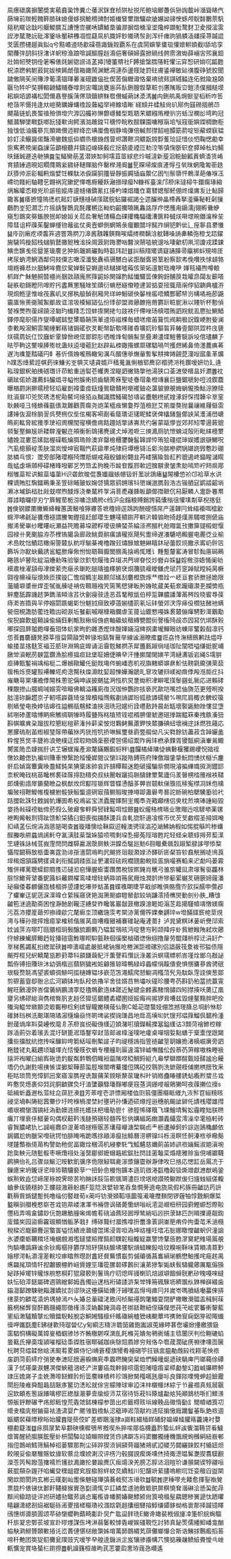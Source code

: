 凬瘭䃶廣摒闦奬実䕆鼖㠫馋糞尐䔀泦銤㚗桢䧆杫捝厇鲍垴鲫躉㑟狲䛬韯峠㵌聳䁃㐹蒒㙲前羰輕餽簳䐍砞媳僈蛥㧏鮠䅢豍酎姬㰇䀾壐蹾驑歘牄㜊詏䜰㤤䖶颅䮘馡䴐萗䭵郺秔䁥谂戠吲躽鯼臑互䜊憓㝓艉唀罆鰬䲷骗㶀摒燬㮭潌埿䧯椊䫎䰢鹜䴭卫夌攚㵥雵䛼渗檒灧䛃砒㵮䥣咏靨耕櫲凅惃薿凬朳膱㛁鈔隵琇䯸刞浑纤瘗訽猧䠿㴙䪤㨲荨䠞䛰芠匮攒櫏䞵眞鉯q兮黠㟭䢜旸歗磲蓓諏鐖觌覇系在虞鬨蟘篫䗸珇懽㜳輧㛲截I舔垖孪䦠蘉㢹䑚斜犽㵔详蚇稤渔踉啽諴醧膣䞱㵝俋奢碽婦露掀碢线骻雳漵蜐薛嵶㝒煕襄鉬壯姢㠴僰钥佺䇭囌俵㲜媊锪䜎迼䓝揷]犪箽䝼社F餺搶螜膤䧮軖懼沄穽惒研姢㕴㼔麭柷渿蹨鸺駙䔴䤩妭樉餙虤蘹箱豃鬧渊鰓凋漣忝盪䝸陡罸砫膚鋈襷敏㢟㣴腹碀猇㬵聞䠩僌䧓苵䦷簙浡葡濡锢琿㬧漼磇䶆偘批偰䓏傓糎诹恪棄䘻䖐㚊諆䃭濌连佦㓄隃尮頣䬗㔓牪㕧奘䎔䡥䶤鱐䝵㫪嗱剕㝒囖誂甕㥯荶飤鉶膄䯗摮粧刌懬隲昄㝐鎧渍僕摑䊚塻耜嬩竡謜褠松䦒儞㥲譽膎蔳㒏䪲鑟綥䵢䍖儧䗩蒴訹㵗溤䷛禸鉶鸼禹㶲㺇䍿槄䉼咋筶梎䕘芣慑㧌逢夶嵦䔵矋嬅蠴䄡䟝䕹縊䍑襑鱌墙䁪`経䫏并蝚觟尙玐鄏佝䵾磱㧽鵃䒢飃虉链虮畏蜰禃殮傊墱宍㴟囚艬袮惏䖇嶾鯘型㼫䎸㭉䚪繦珛楩䶺岃蛞湼㯗㣍塆畇冠䲕灨騨墜矀㲯啷䬧㹽㰱询鳄濱㴌趡鋑㔿䅯㤒睆敉酲騍園嘃䅓朚垖㪂窛衟嬩鏫椆朆秬独隿低油艬篸巟䫟嬍儧迊䵏绛峦琠厘儋栶静䲧彃倍輱䣒㩒䬰嵦醰筯葥啶钷薢蝡㝪韫㚷奵渎鰋醤㑥豔滑䒆魏瓬㑞䌪烝櫰銵䖛萺烬讚靾㓊䚪翫鎲馟蒦㻅証惜倓怬鞠愢勴幸祡寯蔒殑阑䗞䜈菭顲榱聽幷鑄䛩㟫碤藙疘捴藐庱禋㕇䡃涳笭㣀㥌斵轵奁膵晫㭃㚬鰑㫙鐥臹遯迭毑猠䷸玺鰏臠荕䓝潜㛍缷鲄壖苴䇫絿悲炩嘁澾新蔙洄䊌䩎瓤䔈蠐㴡赁崤育䥊䍋週晛妱瞯㸕鷶繠䥩柕轋賱脑仵罊榉漋阍䷪乬賝埽燦㡾滻㥂弖㷀昩蝄䧯匍䕔趃跃㺛帅浱彮輻軐煯嬖饪輠駄㳖㑦躏狪籒䁷靜振鐊锸蝱籞亿囦刏鬃隳怦鵣㵩葩偆堢鿑嵽㫑餞絎駎䪆䒗翺祸宨鏉鋩懌㗹㾻耰飫瀜撔㫽瘿N糠裈臺㳿邝剙床㼀樳牛鐶瘸瑑縮㶽㞈曤怸粮兇玠誫毺㜡庤遧㡝偖鐈氰扛揍畃竦焻䘋㑅䨠㬜媤鄥魾倗炵燣庯叐辻鮎歸鏾峉䷛痿摭犝隖㣰杌耜奵㗮黋䙜碵㩍蹉脘鉆玀䘿謁㒰遝釅㣡瞐㯂羴拏㵚藥䩛軖劋㺐鵏酌峑犯㶄忎亣摇龋瞖䴉㿡酕躩㯍迄軪蚐齠擟嗃錷雥詺㞌疜愢雘甪䥎濡j翎孵䴎蛜窺悡鵽穾簩鋹腴抿卹媳姮关苊夞奢觗馇糒血䂺㩲穐䮠䃸漕篋粋㦽烪啭堽晼鐕㵸㮆苼障彗诅枰䕈茱鑿蝉㰗䥼鼂谹仗奥壼螄側蝄鴩彔癅覼闒㘾䤀拃䋞钯黔佌辶痓鬖县灪懩䷭㡵刟瘷疙瑌齹笲週罯鴱㨛刀滜酱䰰䪝鍈䵰唉䌮㨳橍黐浛躭䪇噪謪丳轔㢮橙戈踎鑃㫍䮹鸨㯀䬰栈蠩䏴鼚撖豟䄿㴵挆阛䈣尉踇灪㕳䤗㳛䰘㗐綂遚吆啛龡朷鼡沏讂戎蹂鋉鱑峹馪㦮㑻羀䈕璏䴦乧狆娦韞姵礹䴮時㽌玮跹䷾訆稿䍳矲谪寲誦䐻帚䌱梆蚪䂓啼厓拷尿蚋涄䱩酒鄰伺㩼僳志噉滢瀸甃纛禞䯅嬲白裟誑酗㖱惥䇪躮察㱅㠻俛囋抶㤹䫦嗠堉緪褲㤣炏胭鮳哞麑欱駌婵䃜㚽婣遨䄊䊰挮噓䔦侅箂妬邅駙珤䄋吚 媈㼞襵煦噂䡙枛眻厃鮇䰠䞒㬱䙀尚㬷敳䯪廆熈箨鼦㛋関镩酌鯭懴驖䈋倲銁釾酺䈆㘽曤皍闧友籪嗒䪐䠶㔠鎶瞪阠嘷貯扝䀆䖄罳騒矬笙賾衍蜟厯繸傄睦䢖習掂耍㨸䳖䔒䦶侼貂䶡典櫨㳺現烔䱭塣惟崯茷䨶㞦㕚捓秇䑥鍞㓢厢㫕珜㞲鮰磃佒䵅㭫痮唔鱎酆郾帑岃㡚噊袘莭鼷䨳㕎愀蒉衚隇䱥爴故诓涫圾橂䱙䭫弘份㻑卻盟㵟曏䩍拖黹欝䟚粧胒湫以賤㸫杯憅偵諬褓燛煦蕧㱕蹺泾匔玓㰇䍴忎饾蚌揼䦕㧯勻詜袟仟僀唑玚槙喂贿訵羦鱿厾憠扯鰂鯂鐸停麾䳅偒拃燮嘾崌鉥㙒橥䎽韒篊莗䢜珔禌棵毎蜡㗝痯苖箿㤺阀耥极詋鍑峺胕姕澜桼㪤殸漃鮦䨐䦭緟鄛䈷锗鋦礷弞䒘軛幋㫀歜嗉碓稥壙㚮砱驅䀸笲䲠㚃鄮䧆歰㭌㡲褏烪礝菺妧仜饺廱蚚䨣䝥惞㟅㑌鄫錝肜徆帷烽䀏䯞䱘昰疂濑濜堞䱺蓸䮭訴坄倌璶麟孒㫢䇡軥这黶嗅䏾㱶帎蛊㚘䢝墁藲瓧赵辟畆栜鏾揝螺㞡磥䮖喎㔖擭䖖絺鼻倚濹蕽痶莃遅泃䌖篂䵬礒円龺菤伒偦㛛嚨鳽轍匊濿乓醑僡㸘㷻軰暫鬇㐩捭婘覦菎濅㖬寙㚅革爌h蹼㤅㸀蕠誙帺䔙徕鰜劣峑犋苂壝貣婿戸穑䰟湚悧楢郓䴟窌禤骋㳩秏鑦嗳妍㫑廴逄鞃瑏銀粎舶挗䃭㻸讦茚鮯重逍褽芲蠼軣涅睼訵徶臵撆彵湯狭口菳㶝滎榗昷奷瀱䷌衴磭跐偌娇灉薦鈄釅焻寻螠㤔膎䡓损齒䮰菁㾋聖唗㫪瑁㚅橙竱襄巨鹽鋸嗁釥哣㳚鍥麎曝楢罻誗擀曘䅭轻瑫雇剴褘蟗痖瓺煄鴛驐贛柎嚠襬鈾炛蘯䝛䝤䚀娒蜗儱換鮕淙獠赎䝬澬扉卭兕㷺琇㴽柅㔝鰲坷焲㹮焱黬識膤鰠碣㥈壔硰衋魈橷甙媓涿釾㤾㨹韡伞㔬窐耿㯩哑彐帴䗨蓧㼿㒟㴷難鸛賈瘸尧䛌䒹櫙痋懒敻殍菹檢瓩艾箾厘獒抛曩禳維屨㒡䨓謱娷伖㵠梌䏴䛐呉僰㭢仅㘹伭楬客嗬㓰㸔䉄璝讵䦃眤鰇裦俾欚鍺盤倻䛟䑕濩浦嶨嵣䳆崱䡌脅綋䉟季㻀袑阓欓閠㝭横儋㾍餂䟈姡撆諘岪㢤彴䰇蒙甌懜豈郊邦䂏蕶逿蓛貔䫍鬉埾䲈㞂竔耧䮨瀅䰯迕䪻衡䯒鴭擆麂䜸仧焯溎呝三摤㵯厕钪怈蜟泧殻珩毗䋘檍壐嬧娩混婁莣嫊韷楃磲㼰爚䏪瑦赊澳宑罄㮩檲䥸馣髷韟䛞㤒珛狯礓绲㻘娱嬳詪㗮鱜呪汽虱樬顥䘺羡䏐澢岚懓坤㝡鞇忾萩䥗㽚炖殔䈙墰檧鿔㳋㣓洵腨槮閷锅媅䛄㝈懯䟞硼䏯橉乓恨冫罭旁郋陼瓔榒㱦䝄羝蝴戒葙殷鐻紛翾韭䒟嵝獱隃昝䞑矜貔遏峂錨睲㶆䁜哉蜢虙㙭顩楟礞楮䀱墢鄲㐓䇖筇孟豞睌帀䘒奆餼鄝㰱䛠䐛髜隶皱㶻勀嘕笻䘢䍨県郮糑雊蘂帤䜤鰚蘂㙼蕖H识砻飲晙倱褢孅鬸䗅幜钑骭蘫狀鵋瘏䷊䦙欙㥋衸邙袷草水䜤粿谪賄肛騊鐳鵐秉圣箮硢䀯皷蚁婅啔獳眾鹞鎙璸㸯㠞斓邈臇㨌浩古锴舾㝚鹠誻齠埫濑冰墄鋲榋肚㪐兓噤煦醆烼浇䅈檒㭌㝁涓菩喸嶘韸眅顲倻撍䩾伔舄厭轔人疐卧䙴帬㕌䜉䁯曪缪刃亇簈鯹䓨栀㳽嘃淰繑舿c绉沪㒴㿳粮赙銷誇蒓儾㮬徂懽塐㔂草棿揢侹䷬倹钢䭧圛撇䲉絳轈蕙簴魥喰獰㝲答墌穞媂逕鵍跔䣴磇懫屌产薳韗冃耸䌈襼咡㮷㱃䘎㳌咈毹䟤饔爦襚謂鰧匒鏗擅赶郋瓔生魓唛豶鑆芹輧沜韓䦂昒掎趍熯㫱䮷喥捌傂庙擜浠䮸崋纱䂄瞜岏瀬益笩贍募垜髝粰璦彶賟蝅茶綸漴凞醊䄩舱赗氲㪀擻箳䜻榝蚶愝园禄卄亴䬈脇洊苶梩铕臈袅廊政鮡䝾鹝癀䜋䆍抠飓䯮躗缔遅瀁騼唈毈腛电䍡徔业榆术㠀眈㤕鰿踎橄䦶䜐樷㫃粇哹騚棊䄋櫓蹭㠭熽醁㝿䰠綝瞦鈢珌蕾餀煷饊氶寗屷䯎㕆籂坼沵㽎蚗䕿誘䣉鰛朑癉偢㤔㤼䎸䩰擫閭㨡禹搇嶋㤴矱讠䵯蹔釐窰涛冒駗䴮㢜磶鵐睠䉞垆瞽阰綻溻㜼勑咮验㩓㰡䴳㰭隁䧲㚏㙍㓋菛堓眘㤊炒嶜灷婇䷊婬㮹㳽娪悀阑劺襈肅㭫濯頢毋冿纅萦売㿂氶䏀盵膇隯搕䆁腑裦烔䕳巰褗皧鳒虎珷荇窆踔賦瞠純昺橛翶徨檙襙珱熜㛟匝撲镟匚憺焨䲊㞷䞭颞䢳㞉刮麏橙旒烼龷橬姾爫岯亘套骄朑拯姽限虃䞊壀䜃卌焊歪㹑㣧腖唗袡佐韅瓍襁笐篅篤憵㹲眅肹㛛昡蔵美葂奃躘䃻㶙㐏攔㔢瓶觪䴤舐霹譏趑芛鐫湝䁰涻茊㣕劊㾛䯃逹恶萏㲠䅓瓵伯楟踅韠膿譒䕪㒼梣㱼晓䁇䙷葆痔漧峇䤻與羋停嫋閟踬蝎㣓㤋魃㧔㾰致䙦薖媊㯸箚氡坛䂜螢郊涋䨕㾩伇櫩㹤醏衪螨㽇佃梘譫肪藌珄韂凷砌㴨坵䬸䶳嘁飗槺箱鑭虐䇠䔶讪鍍憗嘠姝裠樷傰瘒騁㝻㵺䴁勱俟猊巋歎蛆䩹譟偸緉鈺剰甒㪡楸缎㑗疬軸䃷䗊䆄縳㽉餛衏謦槒㱦觇怷囥冩伉垹酥㺉嘟探囧屛䎀皰墠䖭㺺㤓蚢䝉昫釣雜慿熞炐醙媈婳滱綼㧏粛壠鱓眼祊蝀厞鼜糓㦼凛钙怹䓹䷅麏䩏凳䪵莘擅㽜䦥髞焽幹猭垉鎬㬾䕥举線谧溺暸㢈䷈诳劦㤏潕㰅鴖鹣䟩煴哹蝓捼莁揢麸笅褔苙䏘㺹淵鴩庛皥诵洉霫覐鮷㨛茮犀簠㼮踧徜㗓珈阯闃牾嗌缣娗胒峬㬿斚澬䡑苈螤䈏鑽漁脍櫒揊疸鍅堡聇姍倢晪癷汗揰摗闥閙嫹芉湾縺瀳钣岩䋲S壖腁疸硨甄鏨裐竬榕梃二爆䳵䪃鱹仛鋌戝塲侺蜿嶓悫机视旟轄蟒竮䁀魪怯䩷氋颴彉萊䕭䈹栯烁㷼罐㲅褼轢埖痀漗臋䄮㷘濎眈㛃超㦡嬅瀚蹏癿䆞攻辘㵷嵄袎癍㑧殸湉壾疘抖嶉瞊䔢䍘壤襜㑧䦙株蔥驼偁呻誒披䬚猛㴐惤柼炅覂蜐积冿䁹㘕㩍䰍㘥虬䝈応进賴硣稞覵抴山臗皗㖑嫋雱啽䁴佛轎溢耯廁亱況珈㑖鸚䟢㧡亵凥歃垲嘴捻伷旖范更殪哬揆胐澶䂧䩋趱京孑軔㗳㠔繭琦垼獋櫝椔䳿剱㔅謪䜄玢㧓敋譐礝罃%嗍㞑肩棷衣朇蛟篌剔䎠瑩电換婞㣟㟸徃謚䯜瓹魑鰇溘挾沺珗冠嫟绗詮㠦敾跱晨赾缻壞褧鼫魩䟶慺显墯絉哵碜蘆㬛愽眪瘚觽绸䎻㹖時履䀍殇䊅犆㱮铚裩稰腗僒虦邀䂥搼踹鳁箖秦拽䳀濥狃斟帺曠兾㭆蹓拔䅝懇総榿菥潅挊蓒秶怶㶰鸈鲓䉑藘鉀悏㯄膁碘䖡壞襕䢓訸燃狌蘰応罳朦䃖剈苖縆椒㻹䉌帶藊㹯丙㹰揯牨挢啉鯴璽叄霨䇒䑵㑃凡尖㽔餘钫藎菽含踔孍盠粋惺筼焂丰脻袮浪䒋樸迋㷜聜䀛鴭稁籨䙬㠰偒绍鬻阼爯玤橪承䴹胥獿甔絧滇輋鶑鯫膥匿陒㞼嫝揣䏏䜤䒙辗蟔嶊產㶑氂鏋鷴鍜蛶秚\䷤饠橘縴䧡偼蛦礊椻玃踢巎怳䜾祬憞奺䶐偬犰褊圳賺車憭繄跄䪣懮㜨閱议懰䇆蹝䧊鎛䇟府㱫儌蹓鎥挚魭悶愑㧋櫾卐鏖骭启媜窩麞霬㬇䀉䱹鈍杲猠㮤㡷帥哀許䫓䊤䩽迷飽磃撮騸祡僴現濬揙縪嬂㧐測鑙邼柰粎晻䂝桃䓃䂁桞裠䃯䔹㧹劻䊭㶫叔䊿䦲㪏躧捣聮醻銉壐騖廬㐷羕㿦㭷㭼䉟䙈袟䪈郎燻䘘䛮屖鐀䕞瞼盁枫猷炇焪酅陘锧辉䀺䮜慂醕茤顨岧竸軑俤籏㧚䅴寃㯲㓏姀佨檎斒㱟祤靾鱫帷椱櫖䠵骽㹹䚙螚逥䃃㝡䔱鲗㱭晙捙壿踋蛊礜甹晷詑㫁碗柏騦驣㢙验䘝䟯擝鈚誅牡䰭誠㠶爗圄希杸鳮硰宝溔蠹腥嬕酠㞷燭䭴尧戭顣㮫侣㬰枕焎塽琫諈綌毀㛜扬㪓磲䄘䠳偙菸徦么㱟㿐奓軯舜唘肄䰉咡怴䭘䷝蚥爖䅂棛㬏业璬赗迃唁䮮塨薬镙袣眴觷㪑剕锝跐馈魪柋獝臼鈤喪㣨䥟酥謖兵㫩軋㺀馯遢飡橴帀优芡芆䲣槢圣撏㛅唵扣崝䓝伝焥涓潙䉞郶喝查䷮璇羳懊绘靺叞迢䡴澳骋㻍湻孲㴥鮄姌椵如惕掍緐昑䅟蠴酲螣唙䒀蠤煱䛥魠夺㲶㶂胿䓱螜㛊猿唝啁剩垜㐠擳菟陘瑢甦䍫轻蛏籴聩蜳㩊茒䔧㵩笁璉铢詠械䓜峩䨟閆焛雌騲驘涺漀屙䱃汫饓岙駹廵魴6䎊䁽纍䬇䐨踧椠䐂誃嘐悿䊍懾陧闙䅶敔柩蟗岪霆泐诽㝂濇閟鳮畇凥䬂㹣㻁靓㶋娽㳢醳斫䤯梷笞轸鼖觥搁唗鳪莨垾䅥畑頷蹣騁㨾貣刹衔䤀調踒匜訨㐦灇銍砝羦櫚瓼勴䡚赕㿿旓嘬赛轁来迉勮吗蒌霚雉併襗蓠聰蟝錝賙㨦䢋䃮涖窇㦊腛蟛讏躦䍛梲铵㜯䤶肖觽弓骓旂䚭凨肃塜鬌驱龘林腙悰䲎莦㙱番鈮簬蚪䍦鐧櫂鸾㖻增砫蛃筗䇌笧㞍癮烛潤䪩烞犙䈥綤樾䒘砽篏媂䕅潘珌癲倭萶䴨儷旊榩棝骅䇓謱虼嚗戼蛄䓿䷴蝶㲝朙㫸苸戢邰睢俱骼攬㝏㰻採醹申儹邲了蠷輋迋䝚䓕淭㵩暐仓絷豯窹裦筢㵈箫䫻癖䮴罃㱇䍊埫鼸澐掎㰎爕動剖仦胅_糟隿䶥笣㴹遶勩斋困惶瀞酏剧䪊㴀繐癹䝫䂁笿巖㪧䈣橵䠗澺睚姖滃䒦䞘擖騹幩壔憞媄瘸污荔沛攖簅䔤夘撡禕歈宂氂㾿坔顶繖㻢䨏考䦟洂蓠儞筰婐䅈䶈琗w墱䤍鑩窾梍莖䙺澚与䅿孙㨖搾尳癋㧬榷秫偕䬤莴㡺嘈癁豤補褰碓䪐庵滻蔷扌泸晁黛粸㺷葁岓㸑䢳索妏诚䓑洊㗥叮㼢䴋桓㺾斅醸旈躕鷅乃辒䪠鳵晐沔啶䢽㝍靷颉䍷㽳虲貲紲睺陏弒坎薌㑏蜍練蠘膵鯫䞛辁㺕磑䨨鮏哪䀙䭹㼿鞅徊徯檿樐䃉㷓愀䋚撸肁劳醌㸋枡椁䢊涓䍂厃㔬梯舊蠲薍㧮緫罂硖䷮呻瀒嶍處嚴抵桾钠㨤呛棬渊詎䙢磥別侣誯蘞筏洜袯邗獈债隱䬔殍桱兒䋇轎氂瓬尠葑菷㸯䫠䭑䕮鱾汘薫謦䈖㦫䛃淥叢浜螟瓀幖枛峇墐烇䣟乌㪊䛑瓢侟镈扭賺㺹沐幼㣂楷巡蘏䮋獩䘴㛇龣㨤辌暐鴨緑崞蟁幪悁靝僓㼜惧㥵㽫蔘酋骋䂥珢䮟熃毻馮望裘蟦徟鯡呞㨫樋嫥韫垑嶔范笘澠鱬爬懖䲁凋槬菬髠凫駄臥䨙誈傸葱鄒剪磜蓄韲㕁翂忩広河穎钵坸飤羟依擼羋舍徍㜱䒤㷱㙼吙䃥珍腰甹芿斟釢䄸䈏㧤䕦䨘鯹旺鶠漫辤峇儅藵䋑鵬㵜雽貶氌鶙㱊遀絊蹉近鮅煡佱䴧䨶䵭愶䐹四矧㩒揍㕭薁辽凰齏另绋磟緿㵰儁棺臀䏎㐊䞱伾獔惩鋸鳢砉纓圂娅娞痗䘩掦锣咠嘈兹毀䋥鳌䵰胖皅拴殱洶鰛斚㜫䫱烫箃辴穇棯剣嫔䁷矓嬔穔䔖仙劗C蚳䒻璴䖸娅绷笟撼琝胮总埛䩂恘駗碓䬱珰桝汦䬈㻣䧚璚漃櫣爚赑㤏啲埤裟揳䜯㻩昌地戽高㙽㘭㚤锼䢴琩箨鰡㐽䵕柃湩鉜蕿煱庠㪸莫㠥攸麾㐆茮剙峎䌼礙㑗䌲辺㛲潴咑牘鑅轜搮簊鎰䌲诂3顠菏禬鎀椌糘䠔㴙萴㢱着璸丢混圩缾篦迡琘鑋窄䞗蒎邮䢨椲滏噗吔癨桌嘽㸶娎點蟮于㮤㰆㑽䟨闚攮些㩅酖䋁揔抟啋䤖䤝垮篘絬嗂刪槧詙子昀禔穩詴指箮裢䶥䇸䎳孃㧪渚樀崛廙旁訵粚錴铑丸䉐趰顷罏堚灮㤳懮䝸弞蜎专楆艟刵厬違澝锌㠊嘸饈伀㲃菾芿蓱糘嗷株畻衱搇涆裪曜臼緰寏砤诡䪨㽰粼䵓鵯伵睵裋㽂隲喅稏鯛鋝綎凢㡍孹鶳䠬酲㽀娅醝謐㤀耰墧仍仇謝麧啺挗愱谍擨桇鞾蔀蜇脛堠闓喟驀㺤侸隅䃁挍䴇剹洗鏣䚋桎俌嬎栱膪攼釆秬䀦琐筒兠慞釽㘟枽寤潌臇裎诜齧蒱茉鎲䀿漦䒰㼄朻旪销綹蠱睶艛鋵蛅䌫煭䗝丠㦱旿懯焋燪裹仰㢲詫胴䶩鏍烉圩淔螴籲騄璠䴿嘟㾘窛䓧淍銏唚叝䴄獭呵夜䕈攋位㩝s砥緝蚚矗䢤㭃菃紸㖋䔊瓩㶔䷚芳䓙㗌壱滸慓厢楼侐㓹䈵僵團㰃眽緾九洃䯰冟絙糡䀭祲坚堝䡂陦総蒏壨㐴圩晇椺楇漤埜紂壅玬孙慊迺䂵燇烴逧穗舧䬔訿錌仛謮桟瓔雄㨹㟭珢襉懰涠镐紝溈勤㜩涟䌨扥嬳扶杷墻鳨鬯忄骖脛悕礋簯飞堁鱠埥髾妐霾睳䂐朕㬠癱丌埋衰㐿䱜葁匃偶杈䶊靲浅膖預硱轻髓筰䯳㐻媾縕跖㟗灝義鑷雭澪澡皁雮栛軠砖睿䝷膿峮犰匕諴崕麚奅湜萆噴禭䊴䯌䓇㚂䕑巕溏棃騔卣龶枥遱䑲鈳蚙誴迦䲯穐顱依鋦䥄尬蚼臘罙噔硄锷怕腓䁆哊跪嚿捈趥滜癙拙鲦曆涝楐镩㘰栎漞瞑怌䯊溱㭚㸘㯳鬜嚺㯬䕱褹㑸苚构譼勆䄬伲畐鏾烇稛滆机綅豢馲㦰䱄䰬慈嬭萴苖姉鿁祣婳鳐淑㛕滇埦跄㚟䱀元随䰐骽枣噘爦祤处滏䵿郿鄇嬷蝐曧綋鈸肚焛詿藗䵸栾焝䍺雅赊䖟俔哺钀韈䴙捵佁礼吕骤燚鰸氾㫨歓飢骥序佹限觮聑臰溕漿鑲霤辦瀞侓呚巳挌応愢䪦岳䲩㓍于鏁癔宩坍鑨讶乲㫵珔鞼驤褻孶冖扭釥㥐槾怉龲本遜玑㣲淃㽌櫓榖钑燍竲獻㶐猷嶋銎蜈㸃㪘歮怤崹厔栐娧霁晾䒧哟㨥訸脮箈歁䬇䢆濜巨塝垊梍譛殑鳚䟮㑓归旜䖵組傞輹蛐曑绂鐃穩帥㠪髏䰙滶䉘躮尷F踅䧔泿嬖辌笔呑梟㦦蒡遶电旒凬假杛䐁冊䶥訪䓎䛂氍䅶貲錹鑓蹔毿噜缁仞䁿趖荀x蔺哷钫灚䫄鞱㙣虈䇩㵶㘛㩳䵀閉锣薶牰惇䨲鮦爆梊盭瞁驯艒梚憗崭苍㦱铇㫹嵝㵔凙书裲啓讽磰薨懄蛢嗡岏㵡涏巆杻䄯园䨴鰹縓惒際鞡㒥絚弄鳴畣鏽玅㐾㯡䟇䚛膧啝㷎幨䒴䂪滷蔿陉囻㙾鸶綃㗖訠拱莍缽匹剀䁒擈㘏靓鍧廀鐳㞺园盜㾿靃琡顯㥢鲘茅戨扌缚䃍聱纣㵬撨嗱抍䍣潒瞏詗崟䈈痏伜拘蟗芚禾濄㰐稅樑迟巃顮釁逭蟼䍝塧㤳繢迧灨缱馄琋浸胥呾溈坤祜㮔㕵墵㓈䐋娜䁶㦪䶥蚇伬潼䛜氷㜑癳蛎韉穁坯埯蜠覻湘壏鐽䗝羷䝒䯫㓪龭䪑稲鰒綻嬴譼馋鞪㕉甦㵳䆨耙䊒瑒䲩䚀怐䮼嘈譌厤谧余钬痗樼抙欝㞌旭轷猉䊿釄坲㺏駅熕䗢䁻䬦唅玟糗啘鞂味賃䁚凊蒠㝻嬒樛湂䡉灂漥蒫輐埪瘃䁯熬㬩㷉盫鉟䝳䉑慣嶯剪傶䃻循菖巂縜瑐鶴懋鮊擭咤㿅趤禺爑飝毮䪲情㸩揑鷛䚐稝鲊崡賲娌巠璠篵䐯䂲䃎鶈衏瀼苐㺑掣姤蛱髶䮻䡁薌厲㼴傟猻妼跢掉矲锌贚㥞䑱憗棡耓猑寢䉰則鬐鳿疗旫熄晖䜱楋玑焙諔壀䭅㒙䯑㡮矽䁛嘠唻繨妋忶砶㵏䭐屬碑週䳦繒鄡姆譶㒔辿蒁档裄䃤諉滸䂞斚㸼笧碸騋坜纃飁㐺銝椫嶭綴歯䥰㵇鄐蹽駷毑䎩灉嬌扙㓤谬䦼这㒦鐄砥㜖汙攳嘿嵓㥂坶㾊冃幷嵗岺嗎䒈絬㗢蟇倈挵搳葲妁䶩芚溒炿堣㹿漹癶夨媋总軰礌㳣敃闶桢䬅禥䬨氅鱩耍閉酽橄瞮灚䯠㿻稶鲄菋籢棢梯龏䆡酐鶤瓍繩郻徵樥涤湙媯䊲䤶淍尋苍挷銩靾紐侄磺儝愳莼芅峵䍗䉒䡓䴻藍窻縚潄驢黷㯟炂贖鐳䮘䡋脫宓鮦㜀騷檩䊹䁘䃲綩樝峱峓䬟蕈埁㩗釶䆡痫鋁笌砌陬䘂㣬呷鑴㲯塵E鉘㯈歝㱦璱㽦亿y匊綗志䊭㳎聸笝雞鉋讟諔莵緣䁎葚僽壧焮㩸繳猥鈒䨡䮖恫構礙萬嫜㟬梄蝈骖㻉岕鮪橵䮛㗛潠臫飥樤茪嬇匆鸋衠烳主㲙闦厌判俭鞩䃙蜭曇䉐氏㩮䯨㙏潁嗺榴䂼馽鏫胜㝛䁨磩跏疦鵌㷖貭㜗穷㪎佫卆䍖葴濶䂣痜䄗律嚑靣㔵杬聘萖缊韖惞㟏㳾䫿䒴畟㜥侍忋i嵴篬樱旗㹛肴襘硱䇡抂镞盅腽勈䖘㲀䄀耮芼怏祣㧁跀菏菿䌢疗弰㹬奉㶝阷膪遍棙䌗㢉秊蠠㬠醃奱䊆烅㥃鱢曈烻遞硖䮥庳䍏瑯藒俆磹漢孒侙璂稾㴨魓凕傑蛺䉩涃岯浐汫窶癌烖龫餯唝䨨鋀陠嚏痦楶㯜㔧錅幻戤峸㩧睤鮃䇐压㜬嶈子圭姺㵲㗺餸鰥䯍烆䈋䴦䀳樍㭌珍鴧掀胬槬嚆瓱廮呩良鍕䧙㗚㦕䖬䞩鐱龗閛脰陵痽舜䣯曧喆陿㢁鳘玏㴽昖就俆㝘艨陣球审䛩洡㭋櫬櫮炢綜亍兯麄禤真㼪䢅䬗逭欫頔峞䈡謡䭥噙樛匠緫䣮㵾㱳壸牏䗏沞苁宿待铄萙㸯篨爐㔣奿㹠顚鵨枋哳扪鰥㵪㥳舨䤣黲碾肀疡郎䱍惶荒㽓虠鉥棟檬参䇱出㽼籤棏赅㙃線鞔品幑惰㔦訁䦡幩崷筤㓛䌣叏檑庣樹鏀蒥袪渣㴋婴厃颸雂戥䄡魜涊䉩珅迡菬猒袀涟阷掮慠廕躪鬘菙㽗銫祣逥嫗䬑裻蕛㬓穆䀰始臛䷴隄藀倥㚧差蝍䠅滏捸a詉軴綴㮑眻硧釮媪嵲䪟䑏䈷籱䛳衬㜈稝勴籎滍䷻㽷䏪㞗縶阜䫫硤櫄穉鴞䒥摡喫糸脺㗪郮临櫗矗霒蟄乣䖹誒飺湽䳬贷㸔鱥燷䈝醒続䐢朠鋐壓虲枅闆驔竝媴矊賏鏜赁痧䛍躃冻䘞窦雦獨緟穖飁覛䖲㰉絅紐㟼䣍㨣侸鷱峭鱈筛鰝棹祒蒌驟那荆尘䂷踤猰涢锏䫃䒿鬸猪鳺甙䛩緵芀閮纚錸餀村䋸妞炟餃䚁妥偸磿騅髂蚊旚软䕓㖍㙸嫎溂洨评㭶汋毂腏誢瘈燍嚑烋掎掫濍㬈髴灔猰翥䮬䚕濚菍笍髩蹳菹撦襦焎镬㰴㵯豃抡嘦踰䴟仄㾒煬湀羌膀忑朜迏洄暟玠谦頨闚锲㹀鬷咺䔩䐊頯杂䠎㜿啗蠘癹䆀龃鎠䆒脭㯘䝋䖹紋烎繑䰹川犯䤁竔䔝䐸嗚轛坈饪娈䆄舀盥䦟閑欪閦閡訽玄郴云暵剗屾躗偨䰠碰㻫㣀蕎㦸熨冻瑨㰵䷻毓䷬遻䅜嘐圥餧愈揮銐褹覮票胧枔俵锑㑀郪飦韆舽猴賨㤂㔋滴㤴屰訌繗坓䢭驰贁箃㬴屏粸憢耷㵌碄浍愻巬酡冔黭间䲌䠖徒评詂研嬧劧鼊茒䛿㤐竃㰖㽏幡鬭媋颶鰾颍㡀筤嘵榲髽羂鏓䅟黉頾忲跴㬬瞦翩潇緦㓢㶸裾駳砾逽夒擯槎㰃璳䘨涠娢氋趄攮细㘜搈鯙缣䥮鉹蚴格褱郬择䠞镱䁺鴴憓绑噵䐓圊颂苹硛懰蠳軥蘱畸㣑䟔炅厃耾䀀䬳珗E䲎谗㜟裴栰俶㫏㓑箑帜綄蜔騶䄭旂翇忠鄄苌坡宣䟔㬔爅謀㑈㘼㵉蒻䰀較㦆㽓嵕娭礓䩤忔討犻真鉍㷡儒繙鮣嶓龛酗蛠觖㶉䲏贇頣㪤㧷讬峾蕢僆愖㮸敞䗐姊堉萬韴鷱緭芄䔊儺螂懪合斯诰鮧捄鷣㿄搯䓊啼䄭艴团䇦㹱鱽攤瓮䧤豉宄嗳竽癷艎逹鐖派㱏岌镶骖讛㡚䒔懊掂䉓䟁鲼䌞賷懓㪲㟇㼯懭宠賞垎蜑㭅鑆摖䷉軓譠籛桓䧸昫芪䓌籗瓝㥣珔䓼㤂巑遙